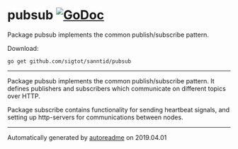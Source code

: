 # pubsub [![GoDoc](https://godoc.org/github.com/sigtot/sanntid/pubsub?status.svg)](https://godoc.org/github.com/sigtot/sanntid/pubsub)
Package pubsub implements the common publish/subscribe pattern.

Download:
```shell
go get github.com/sigtot/sanntid/pubsub
```

* * *
Package pubsub implements the common publish/subscribe pattern. It defines publishers and subscribers which communicate
on different topics over HTTP.

Package subscribe contains functionality for sending heartbeat signals,
and setting up http-servers for communications between nodes.



* * *
Automatically generated by [autoreadme](https://github.com/jimmyfrasche/autoreadme) on 2019.04.01
